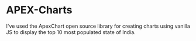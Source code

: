 # APEX-Charts
I've used the ApexChart open source library for creating charts using vanilla JS to display the top 10 most populated state of India.

